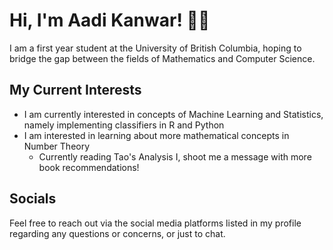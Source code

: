 # Hi, I'm Aadi Kanwar! 👋🏽
I am a first year student at the University of British Columbia, hoping to bridge the gap between the fields of Mathematics and Computer Science. 

## My Current Interests 
- I am currently interested in concepts of Machine Learning and Statistics, namely implementing classifiers in R and Python
- I am interested in learning about more mathematical concepts in Number Theory
    - Currently reading Tao's Analysis I, shoot me a message with more book recommendations!

## Socials
Feel free to reach out via the social media platforms listed in my profile regarding any questions or concerns, or just to chat. 


